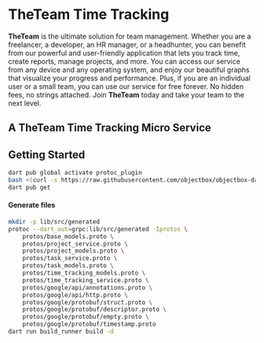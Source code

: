 # TheTeam Time Tracking

**TheTeam** is the ultimate solution for team management. Whether you are a freelancer, a developer, an HR manager, or a headhunter, you can benefit from our powerful and user-friendly application that lets you track time, create reports, manage projects, and more. You can access our service from any device and any operating system, and enjoy our beautiful graphs that visualize your progress and performance. Plus, if you are an individual user or a small team, you can use our service for free forever. No hidden fees, no strings attached. Join **TheTeam** today and take your team to the next level.

## A TheTeam Time Tracking Micro Service

## Getting Started
```bash
dart pub global activate protoc_plugin
bash <(curl -s https://raw.githubusercontent.com/objectbox/objectbox-dart/main/install.sh) --sync
dart pub get
```

#### Generate files
```bash
mkdir -p lib/src/generated
protoc --dart_out=grpc:lib/src/generated -Iprotos \
    protos/base_models.proto \
    protos/project_service.proto \
    protos/project_models.proto \
    protos/task_service.proto \
    protos/task_models.proto \
    protos/time_tracking_models.proto \
    protos/time_tracking_service.proto \
    protos/google/api/annotations.proto \
    protos/google/api/http.proto \
    protos/google/protobuf/struct.proto \
    protos/google/protobuf/descriptor.proto \
    protos/google/protobuf/empty.proto \
    protos/google/protobuf/timestamp.proto
dart run build_runner build -d
```